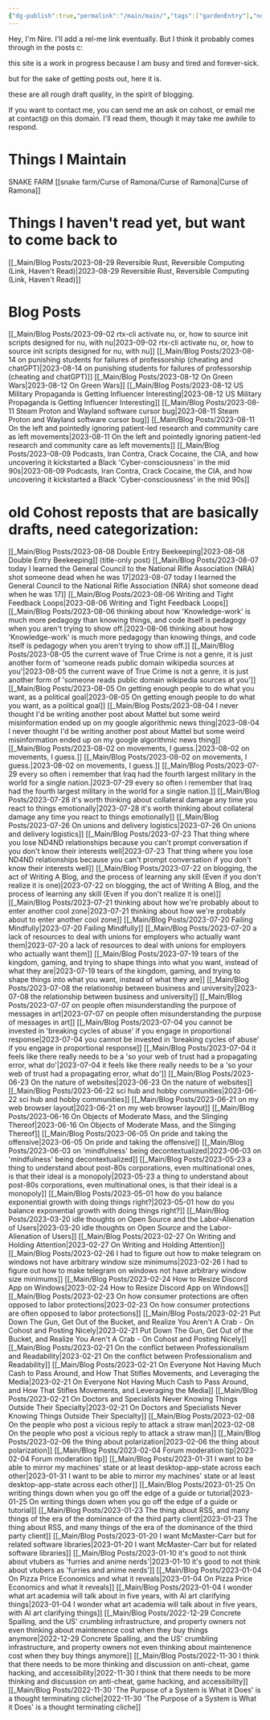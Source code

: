 ```yaml
---
{"dg-publish":true,"permalink":"/main/main/","tags":["gardenEntry"],"noteIcon":""}
---
```



Hey, I'm Nire.  I'll add a rel-me link eventually.  But I think it probably comes through in the posts c:

this site is a work in progress because I am busy and tired and forever-sick.

but for the sake of getting posts out, here it is.

these are all rough draft quality, in the spirit of blogging.

If you want to contact me, you can send me an ask on cohost, or email me at contact@ on this domain.  I'll read them, though it may take me awhile to respond.

# Things I Maintain
SNAKE FARM [[snake farm/Curse of Ramona/Curse of Ramona\|Curse of Ramona]]


# Things I haven't read yet, but want to come back to
[[_Main/Blog Posts/2023-08-29 Reversible Rust, Reversible Computing (Link, Haven't Read)\|2023-08-29 Reversible Rust, Reversible Computing (Link, Haven't Read)]]

# Blog Posts
[[_Main/Blog Posts/2023-09-02 rtx-cli activate nu, or, how to source init scripts designed for nu, with nu\|2023-09-02 rtx-cli activate nu, or, how to source init scripts designed for nu, with nu]]
[[_Main/Blog Posts/2023-08-14 on punishing students for failures of professorship (cheating and chatGPT)\|2023-08-14 on punishing students for failures of professorship (cheating and chatGPT)]]
[[_Main/Blog Posts/2023-08-12 On Green Wars\|2023-08-12 On Green Wars]]
[[_Main/Blog Posts/2023-08-12 US Military Propaganda is Getting Influencer Interesting\|2023-08-12 US Military Propaganda is Getting Influencer Interesting]]
[[_Main/Blog Posts/2023-08-11 Steam Proton and Wayland software cursor bug\|2023-08-11 Steam Proton and Wayland software cursor bug]]
[[_Main/Blog Posts/2023-08-11 On the left and pointedly ignoring patient-led research and community care as left movements\|2023-08-11 On the left and pointedly ignoring patient-led research and community care as left movements]]
[[_Main/Blog Posts/2023-08-09 Podcasts, Iran Contra, Crack Cocaine, the CIA, and how uncovering it kickstarted a Black 'Cyber-consciousness' in the mid 90s\|2023-08-09 Podcasts, Iran Contra, Crack Cocaine, the CIA, and how uncovering it kickstarted a Black 'Cyber-consciousness' in the mid 90s]]

# old Cohost reposts that are basically drafts, need categorization:

[[_Main/Blog Posts/2023-08-08 Double Entry Beekeeping\|2023-08-08 Double Entry Beekeeping]] (title-only post)
[[_Main/Blog Posts/2023-08-07 today I learned the General Council to the National Rifle Association (NRA) shot someone dead when he was 17\|2023-08-07 today I learned the General Council to the National Rifle Association (NRA) shot someone dead when he was 17]]
[[_Main/Blog Posts/2023-08-06 Writing and Tight Feedback Loops\|2023-08-06 Writing and Tight Feedback Loops]]
[[_Main/Blog Posts/2023-08-06 thinking about how 'Knowledge-work' is much more pedagogy than knowing things, and code itself is pedagogy when you aren't trying to show off.\|2023-08-06 thinking about how 'Knowledge-work' is much more pedagogy than knowing things, and code itself is pedagogy when you aren't trying to show off.]]
[[_Main/Blog Posts/2023-08-05 the current wave of True Crime is not a genre, it is just another form of 'someone reads public domain wikipedia sources at you'\|2023-08-05 the current wave of True Crime is not a genre, it is just another form of 'someone reads public domain wikipedia sources at you']]
[[_Main/Blog Posts/2023-08-05 On getting enough people to do what you want, as a political goal\|2023-08-05 On getting enough people to do what you want, as a political goal]]
[[_Main/Blog Posts/2023-08-04 I never thought I'd be writing another post about Mattel but some weird misinformation ended up on my google algorithmic news thing\|2023-08-04 I never thought I'd be writing another post about Mattel but some weird misinformation ended up on my google algorithmic news thing]]
[[_Main/Blog Posts/2023-08-02 on movements, I guess.\|2023-08-02 on movements, I guess.]]
[[_Main/Blog Posts/2023-08-02 on movements, I guess.\|2023-08-02 on movements, I guess.]]
[[_Main/Blog Posts/2023-07-29 every so often i remember that Iraq had the fourth largest military in the world for a single nation.\|2023-07-29 every so often i remember that Iraq had the fourth largest military in the world for a single nation.]]
[[_Main/Blog Posts/2023-07-28 it's worth thinking about collateral damage any time you react to things emotionally\|2023-07-28 it's worth thinking about collateral damage any time you react to things emotionally]]
[[_Main/Blog Posts/2023-07-26 On unions and delivery logistics\|2023-07-26 On unions and delivery logistics]]
[[_Main/Blog Posts/2023-07-23 That thing where you lose ND4ND relationships because you can't prompt conversation if you don't know their interests well\|2023-07-23 That thing where you lose ND4ND relationships because you can't prompt conversation if you don't know their interests well]]
[[_Main/Blog Posts/2023-07-22 on blogging, the act of Writing A Blog, and the process of learning any skill (Even if you don't realize it is one)\|2023-07-22 on blogging, the act of Writing A Blog, and the process of learning any skill (Even if you don't realize it is one)]]
[[_Main/Blog Posts/2023-07-21 thinking about how we're probably about to enter another cool zone\|2023-07-21 thinking about how we're probably about to enter another cool zone]]
[[_Main/Blog Posts/2023-07-20 Failing Mindfully\|2023-07-20 Failing Mindfully]]
[[_Main/Blog Posts/2023-07-20 a lack of resources to deal with unions for employers who actually want them\|2023-07-20 a lack of resources to deal with unions for employers who actually want them]]
[[_Main/Blog Posts/2023-07-19 tears of the kingdom, gaming, and trying to shape things into what you want, instead of what they are\|2023-07-19 tears of the kingdom, gaming, and trying to shape things into what you want, instead of what they are]]
[[_Main/Blog Posts/2023-07-08 the relationship between business and university\|2023-07-08 the relationship between business and university]]
[[_Main/Blog Posts/2023-07-07 on people often misunderstanding the purpose of messages in art\|2023-07-07 on people often misunderstanding the purpose of messages in art]]
[[_Main/Blog Posts/2023-07-04 you cannot be invested in 'breaking cycles of abuse' if you engage in proportional response\|2023-07-04 you cannot be invested in 'breaking cycles of abuse' if you engage in proportional response]]
[[_Main/Blog Posts/2023-07-04 it feels like there really needs to be a 'so your web of trust had a propagating error, what do'\|2023-07-04 it feels like there really needs to be a 'so your web of trust had a propagating error, what do']]
[[_Main/Blog Posts/2023-06-23 On the nature of websites\|2023-06-23 On the nature of websites]]
[[_Main/Blog Posts/2023-06-22 sci hub and hobby communities\|2023-06-22 sci hub and hobby communities]]
[[_Main/Blog Posts/2023-06-21 on my web browser layout\|2023-06-21 on my web browser layout]]
[[_Main/Blog Posts/2023-06-16 On Objects of Moderate Mass, and the Slinging Thereof\|2023-06-16 On Objects of Moderate Mass, and the Slinging Thereof]]
[[_Main/Blog Posts/2023-06-05 On pride and taking the offensive\|2023-06-05 On pride and taking the offensive]]
[[_Main/Blog Posts/2023-06-03 on 'mindfulness' being decontextualized\|2023-06-03 on 'mindfulness' being decontextualized]]
[[_Main/Blog Posts/2023-05-23 a thing to understand about post-80s corporations, even multinational ones, is that their ideal is a monopoly\|2023-05-23 a thing to understand about post-80s corporations, even multinational ones, is that their ideal is a monopoly]]
[[_Main/Blog Posts/2023-05-01 how do you balance exponential growth with doing things right?\|2023-05-01 how do you balance exponential growth with doing things right?]]
[[_Main/Blog Posts/2023-03-20 idle thoughts on Open Source and the Labor-Alienation of Users\|2023-03-20 idle thoughts on Open Source and the Labor-Alienation of Users]]
[[_Main/Blog Posts/2023-02-27 On Writing and Holding Attention\|2023-02-27 On Writing and Holding Attention]]
[[_Main/Blog Posts/2023-02-26 I had to figure out how to make telegram on windows not have arbitrary window size minimums\|2023-02-26 I had to figure out how to make telegram on windows not have arbitrary window size minimums]]
[[_Main/Blog Posts/2023-02-24 How to Resize Discord App on Windows\|2023-02-24 How to Resize Discord App on Windows]]
[[_Main/Blog Posts/2023-02-23 On how consumer protections are often opposed to labor protections\|2023-02-23 On how consumer protections are often opposed to labor protections]]
[[_Main/Blog Posts/2023-02-21 Put Down The Gun, Get Out of the Bucket, and Realize You Aren't A Crab - On Cohost and Posting Nicely\|2023-02-21 Put Down The Gun, Get Out of the Bucket, and Realize You Aren't A Crab - On Cohost and Posting Nicely]]
[[_Main/Blog Posts/2023-02-21 On the conflict between Professionalism and Readability\|2023-02-21 On the conflict between Professionalism and Readability]]
[[_Main/Blog Posts/2023-02-21 On Everyone Not Having Much Cash to Pass Around, and How That Stifles Movements, and Leveraging the Media\|2023-02-21 On Everyone Not Having Much Cash to Pass Around, and How That Stifles Movements, and Leveraging the Media]]
[[_Main/Blog Posts/2023-02-21 On Doctors and Specialists Never Knowing Things Outside Their Specialty\|2023-02-21 On Doctors and Specialists Never Knowing Things Outside Their Specialty]]
[[_Main/Blog Posts/2023-02-08 On the people who post a vicious reply to attack a straw man\|2023-02-08 On the people who post a vicious reply to attack a straw man]]
[[_Main/Blog Posts/2023-02-06 the thing about polarization\|2023-02-06 the thing about polarization]]
[[_Main/Blog Posts/2023-02-04 Forum moderation tip\|2023-02-04 Forum moderation tip]]
[[_Main/Blog Posts/2023-01-31 I want to be able to mirror my machines' state or at least desktop-app-state across each other\|2023-01-31 I want to be able to mirror my machines' state or at least desktop-app-state across each other]]
[[_Main/Blog Posts/2023-01-25 On writing things down when you go off the edge of a guide or tutorial\|2023-01-25 On writing things down when you go off the edge of a guide or tutorial]]
[[_Main/Blog Posts/2023-01-23 The thing about RSS, and many things of the era of the dominance of the third party client\|2023-01-23 The thing about RSS, and many things of the era of the dominance of the third party client]]
[[_Main/Blog Posts/2023-01-20 I want McMaster-Carr but for related software libraries\|2023-01-20 I want McMaster-Carr but for related software libraries]]
[[_Main/Blog Posts/2023-01-10 it's good to not think about vtubers as 'furries and anime nerds'\|2023-01-10 it's good to not think about vtubers as 'furries and anime nerds']]
[[_Main/Blog Posts/2023-01-04 On Pizza Price Economics and what it reveals\|2023-01-04 On Pizza Price Economics and what it reveals]]
[[_Main/Blog Posts/2023-01-04 I wonder what art academia will talk about in five years, with AI art clarifying things\|2023-01-04 I wonder what art academia will talk about in five years, with AI art clarifying things]]
[[_Main/Blog Posts/2022-12-29 Concrete Spalling, and the US' crumbling infrastructure, and property owners not even thinking about maintenence cost when they buy things anymore\|2022-12-29 Concrete Spalling, and the US' crumbling infrastructure, and property owners not even thinking about maintenence cost when they buy things anymore]]
[[_Main/Blog Posts/2022-11-30 I think that there needs to be more thinking and discussion on anti-cheat, game hacking, and accessibility\|2022-11-30 I think that there needs to be more thinking and discussion on anti-cheat, game hacking, and accessibility]]
[[_Main/Blog Posts/2022-11-30 'The Purpose of a System is What it Does' is a thought terminating cliche\|2022-11-30 'The Purpose of a System is What it Does' is a thought terminating cliche]]
